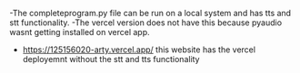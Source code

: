-The completeprogram.py file can be run on a local system and has tts and stt functionality.
-The vercel version does not have this because pyaudio wasnt getting installed on vercel app.
- https://125156020-arty.vercel.app/   this website has the vercel deployemnt without the stt and tts functionality 
